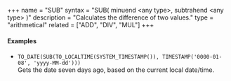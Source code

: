 +++
name = "SUB"
syntax = "SUB( minuend &lt;any type&gt;, subtrahend &lt;any type&gt; )"
description = "Calculates the difference of two values."
type = "arithmetical"
related = ["ADD", "DIV", "MUL"]
+++

#### Examples
- `TO_DATE(SUB(TO_LOCALTIME(SYSTEM_TIMESTAMP()), TIMESTAMP('0000-01-08', 'yyyy-MM-dd')))`  
  Gets the date seven days ago, based on the current local date/time.
